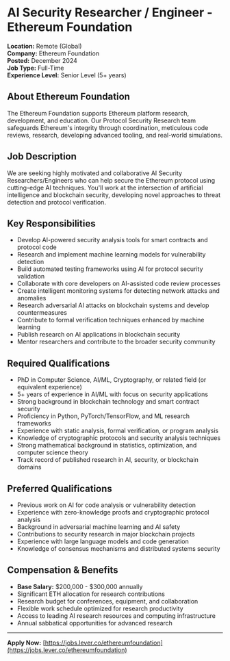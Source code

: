 # AI Security Researcher / Engineer - Ethereum Foundation
**Location:** Remote (Global)  
**Company:** Ethereum Foundation  
**Posted:** December 2024  
**Job Type:** Full-Time  
**Experience Level:** Senior Level (5+ years)  

## About Ethereum Foundation
The Ethereum Foundation supports Ethereum platform research, development, and education. Our Protocol Security Research team safeguards Ethereum's integrity through coordination, meticulous code reviews, research, developing advanced tooling, and real-world simulations.

## Job Description
We are seeking highly motivated and collaborative AI Security Researchers/Engineers who can help secure the Ethereum protocol using cutting-edge AI techniques. You'll work at the intersection of artificial intelligence and blockchain security, developing novel approaches to threat detection and protocol verification.

## Key Responsibilities
- Develop AI-powered security analysis tools for smart contracts and protocol code
- Research and implement machine learning models for vulnerability detection
- Build automated testing frameworks using AI for protocol security validation
- Collaborate with core developers on AI-assisted code review processes
- Create intelligent monitoring systems for detecting network attacks and anomalies
- Research adversarial AI attacks on blockchain systems and develop countermeasures
- Contribute to formal verification techniques enhanced by machine learning
- Publish research on AI applications in blockchain security
- Mentor researchers and contribute to the broader security community

## Required Qualifications
- PhD in Computer Science, AI/ML, Cryptography, or related field (or equivalent experience)
- 5+ years of experience in AI/ML with focus on security applications
- Strong background in blockchain technology and smart contract security
- Proficiency in Python, PyTorch/TensorFlow, and ML research frameworks
- Experience with static analysis, formal verification, or program analysis
- Knowledge of cryptographic protocols and security analysis techniques
- Strong mathematical background in statistics, optimization, and computer science theory
- Track record of published research in AI, security, or blockchain domains

## Preferred Qualifications
- Previous work on AI for code analysis or vulnerability detection
- Experience with zero-knowledge proofs and cryptographic protocol analysis
- Background in adversarial machine learning and AI safety
- Contributions to security research in major blockchain projects
- Experience with large language models and code generation
- Knowledge of consensus mechanisms and distributed systems security

## Compensation & Benefits
- **Base Salary:** $200,000 - $300,000 annually
- Significant ETH allocation for research contributions
- Research budget for conferences, equipment, and collaboration
- Flexible work schedule optimized for research productivity
- Access to leading AI research resources and computing infrastructure
- Annual sabbatical opportunities for advanced research

---

**Apply Now:** [https://jobs.lever.co/ethereumfoundation](https://jobs.lever.co/ethereumfoundation)
